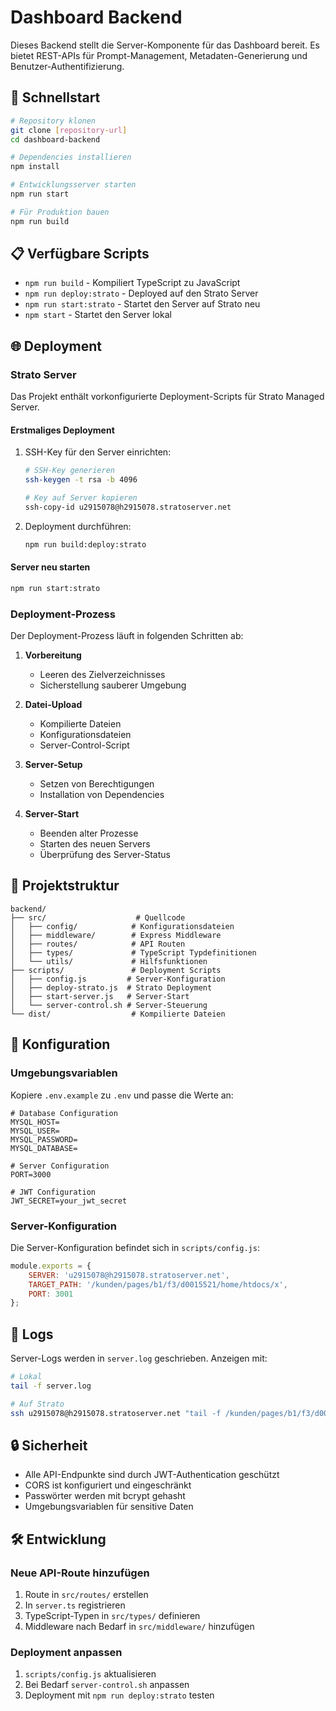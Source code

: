 # Dashboard Backend

Dieses Backend stellt die Server-Komponente für das Dashboard bereit. Es bietet REST-APIs für Prompt-Management, Metadaten-Generierung und Benutzer-Authentifizierung.

## 🚀 Schnellstart

```bash
# Repository klonen
git clone [repository-url]
cd dashboard-backend

# Dependencies installieren
npm install

# Entwicklungsserver starten
npm run start

# Für Produktion bauen
npm run build
```

## 📋 Verfügbare Scripts

- `npm run build` - Kompiliert TypeScript zu JavaScript
- `npm run deploy:strato` - Deployed auf den Strato Server
- `npm run start:strato` - Startet den Server auf Strato neu
- `npm start` - Startet den Server lokal

## 🌐 Deployment

### Strato Server

Das Projekt enthält vorkonfigurierte Deployment-Scripts für Strato Managed Server.

#### Erstmaliges Deployment

1. SSH-Key für den Server einrichten:
   ```bash
   # SSH-Key generieren
   ssh-keygen -t rsa -b 4096
   
   # Key auf Server kopieren
   ssh-copy-id u2915078@h2915078.stratoserver.net
   ```

2. Deployment durchführen:
   ```bash
   npm run build:deploy:strato
   ```

#### Server neu starten

```bash
npm run start:strato
```

### Deployment-Prozess

Der Deployment-Prozess läuft in folgenden Schritten ab:

1. **Vorbereitung**
   - Leeren des Zielverzeichnisses
   - Sicherstellung sauberer Umgebung

2. **Datei-Upload**
   - Kompilierte Dateien
   - Konfigurationsdateien
   - Server-Control-Script

3. **Server-Setup**
   - Setzen von Berechtigungen
   - Installation von Dependencies

4. **Server-Start**
   - Beenden alter Prozesse
   - Starten des neuen Servers
   - Überprüfung des Server-Status

## 📁 Projektstruktur

```
backend/
├── src/                    # Quellcode
│   ├── config/            # Konfigurationsdateien
│   ├── middleware/        # Express Middleware
│   ├── routes/            # API Routen
│   ├── types/             # TypeScript Typdefinitionen
│   └── utils/             # Hilfsfunktionen
├── scripts/               # Deployment Scripts
│   ├── config.js         # Server-Konfiguration
│   ├── deploy-strato.js  # Strato Deployment
│   ├── start-server.js   # Server-Start
│   └── server-control.sh # Server-Steuerung
└── dist/                  # Kompilierte Dateien
```

## 🔧 Konfiguration

### Umgebungsvariablen

Kopiere `.env.example` zu `.env` und passe die Werte an:

```env
# Database Configuration
MYSQL_HOST=
MYSQL_USER=
MYSQL_PASSWORD=
MYSQL_DATABASE=

# Server Configuration
PORT=3000

# JWT Configuration
JWT_SECRET=your_jwt_secret
```

### Server-Konfiguration

Die Server-Konfiguration befindet sich in `scripts/config.js`:

```javascript
module.exports = {
    SERVER: 'u2915078@h2915078.stratoserver.net',
    TARGET_PATH: '/kunden/pages/b1/f3/d0015521/home/htdocs/x',
    PORT: 3001
};
```

## 📝 Logs

Server-Logs werden in `server.log` geschrieben. Anzeigen mit:

```bash
# Lokal
tail -f server.log

# Auf Strato
ssh u2915078@h2915078.stratoserver.net "tail -f /kunden/pages/b1/f3/d0015521/home/htdocs/x/backend/server.log"
```

## 🔒 Sicherheit

- Alle API-Endpunkte sind durch JWT-Authentication geschützt
- CORS ist konfiguriert und eingeschränkt
- Passwörter werden mit bcrypt gehasht
- Umgebungsvariablen für sensitive Daten

## 🛠 Entwicklung

### Neue API-Route hinzufügen

1. Route in `src/routes/` erstellen
2. In `server.ts` registrieren
3. TypeScript-Typen in `src/types/` definieren
4. Middleware nach Bedarf in `src/middleware/` hinzufügen

### Deployment anpassen

1. `scripts/config.js` aktualisieren
2. Bei Bedarf `server-control.sh` anpassen
3. Deployment mit `npm run deploy:strato` testen
